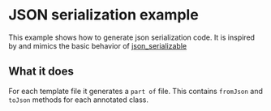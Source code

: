 # JSON serialization example

This example shows how to generate json serialization code. 
It is inspired by and mimics the basic behavior of [json_serializable](https://pub.dev/packages/json_serializable)

## What it does

For each template file it generates a `part of` file. 
This contains `fromJson` and `toJson` methods for each annotated class.